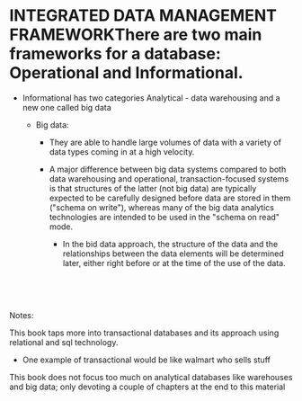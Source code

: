 # INTEGRATED DATA MANAGEMENT FRAMEWORKThere are two main frameworks for a database: Operational and Informational.

-   Informational has two categories Analytical - data warehousing and a new one called big data

    -   Big data:

        -   They are able to handle large volumes of data with a variety of data types coming in at a high velocity.

        -   A major difference between big data systems compared to both data warehousing and operational, transaction-focused systems is that structures of the latter (not big data) are typically expected to be carefully designed before data are stored in them ("schema on write"), whereas many of the big data analytics technologies are intended to be used in the "schema on read" mode.

            -   In the bid data approach, the structure of the data and the relationships between the data elements will be determined later, either right before or at the time of the use of the data.

 

 

Notes:

This book taps more into transactional databases and its approach using relational and sql technology.

-   One example of transactional would be like walmart who sells stuff

This book does not focus too much on analytical databases like warehouses and big data; only devoting a couple of chapters at the end to this material

